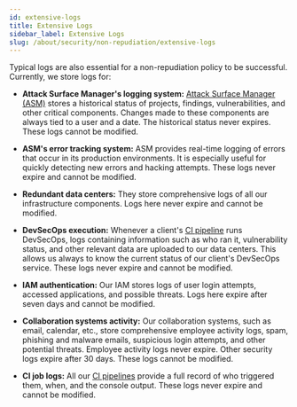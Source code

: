 ```yaml
---
id: extensive-logs
title: Extensive Logs
sidebar_label: Extensive Logs
slug: /about/security/non-repudiation/extensive-logs
---
```


Typical logs are also essential
for a non-repudiation policy to be successful.
Currently,
we store logs for:

- **Attack Surface Manager's logging system:**
  [Attack Surface Manager (ASM)](https://app.fluidattacks.com/)
  stores a historical status of projects,
  findings, vulnerabilities,
  and other critical components.
  Changes made to these components are always tied
  to a user and a date.
  The historical status never expires.
  These logs cannot be modified.

- **ASM's error tracking system:**
  ASM provides real-time logging of errors
  that occur in its production environments.
  It is especially useful for quickly detecting
  new errors and hacking attempts.
  These logs never expire and cannot be modified.

- **Redundant data centers:**
  They store comprehensive logs of all
  our infrastructure components.
  Logs here never expire and cannot be modified.

- **DevSecOps execution:**
  Whenever a client's
  [CI pipeline](https://fluidattacks.com/about/security/#CI)
  runs DevSecOps,
  logs containing information
  such as who ran it,
  vulnerability status,
  and other relevant data are uploaded
  to our data centers.
  This allows us always to know
  the current status of our client's DevSecOps service.
  These logs never expire and cannot be modified.

- **IAM authentication:**
  Our IAM stores logs of user login attempts,
  accessed applications,
  and possible threats.
  Logs here expire after seven days
  and cannot be modified.

- **Collaboration systems activity:**
  Our collaboration systems,
  such as email, calendar, etc.,
  store comprehensive employee activity logs,
  spam, phishing and malware emails,
  suspicious login attempts,
  and other potential threats.
  Employee activity logs never expire.
  Other security logs expire after 30 days.
  These logs cannot be modified.

- **CI job logs:**
  All our [CI pipelines](https://fluidattacks.com/about/security/#CI)
  provide a full record of who triggered them,
  when,
  and the console output.
  These logs never expire and cannot be modified.
